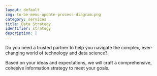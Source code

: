 ```yaml
---
layout: default
img: to-be-menu-update-process-diagram.png
category: services
title: Data Strategy
identifier: strategy
description: |
---
```


Do you need a trusted partner to help you navigate the complex, ever-changing world of technology and data science?

Based on your ideas and expectations,
 we will craft a comprehensive, cohesive information strategy
 to meet your goals.

